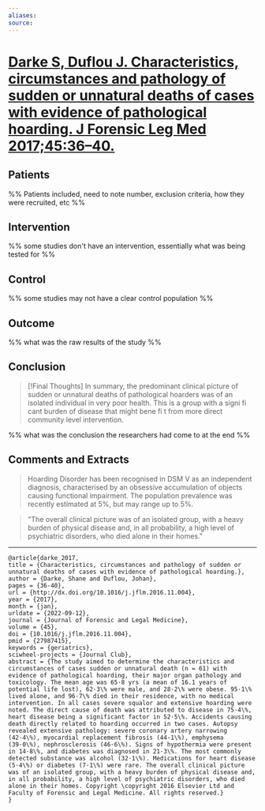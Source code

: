 ```yaml
---
aliases:
source:
---
```


# [Darke S, Duflou J. Characteristics, circumstances and pathology of sudden or unnatural deaths of cases with evidence of pathological hoarding. J Forensic Leg Med 2017;45:36–40.](https://www.sciencedirect.com/science/article/abs/pii/S1752928X16301548?via%3Dihub)


## Patients

%% Patients included, need to note number, exclusion criteria, how they were recruited, etc %% 

## Intervention 

%% some studies don't have an intervention, essentially what was being tested for %%

## Control  

%% some studies may not have a clear control population %%

## Outcome  

%% what was the raw results of the study %%

## Conclusion  

> [!Final Thoughts]
> In summary, the predominant clinical picture of sudden or unnatural deaths of pathological hoarders was of an isolated individual in very poor health. This is a group with a signi fi cant burden of disease that might bene fi t from more direct community level intervention.

%% what was the conclusion the researchers had come to at the end %%


## Comments and Extracts

> Hoarding Disorder has been recognised in DSM V as an independent diagnosis, characterised by an obsessive accumulation of objects causing functional impairment. The population prevalence was recently estimated at 5%, but may range up to 5%. 

> "The overall clinical picture was of an isolated group, with a heavy burden of physical disease and, in all probability, a high level of psychiatric disorders, who died alone in their homes."

***

```
@article{darke_2017,
title = {Characteristics, circumstances and pathology of sudden or unnatural deaths of cases with evidence of pathological hoarding.},
author = {Darke, Shane and Duflou, Johan},
pages = {36-40},
url = {http://dx.doi.org/10.1016/j.jflm.2016.11.004},
year = {2017},
month = {jan},
urldate = {2022-09-12},
journal = {Journal of Forensic and Legal Medicine},
volume = {45},
doi = {10.1016/j.jflm.2016.11.004},
pmid = {27987415},
keywords = {geriatrics},
sciwheel-projects = {Journal Club},
abstract = {The study aimed to determine the characteristics and circumstances of cases sudden or unnatural death (n = 61) with evidence of pathological hoarding, their major organ pathology and toxicology. The mean age was 65·8 yrs (a mean of 16.1 years of potential life lost), 62·3\% were male, and 28·2\% were obese. 95·1\% lived alone, and 96·7\% died in their residence, with no medical intervention. In all cases severe squalor and extensive hoarding were noted. The direct cause of death was attributed to disease in 75·4\%, heart disease being a significant factor in 52·5\%. Accidents causing death directly related to hoarding occurred in two cases. Autopsy revealed extensive pathology: severe coronary artery narrowing (42·4\%), myocardial replacement fibrosis (44·1\%), emphysema (39·0\%), nephrosclerosis (46·6\%). Signs of hypothermia were present in 14·8\%, and diabetes was diagnosed in 21·3\%. The most commonly detected substance was alcohol (32·1\%). Medications for heart disease (5·4\%) or diabetes (7·1\%) were rare. The overall clinical picture was of an isolated group, with a heavy burden of physical disease and, in all probability, a high level of psychiatric disorders, who died alone in their homes. Copyright \copyright 2016 Elsevier Ltd and Faculty of Forensic and Legal Medicine. All rights reserved.}
}
```